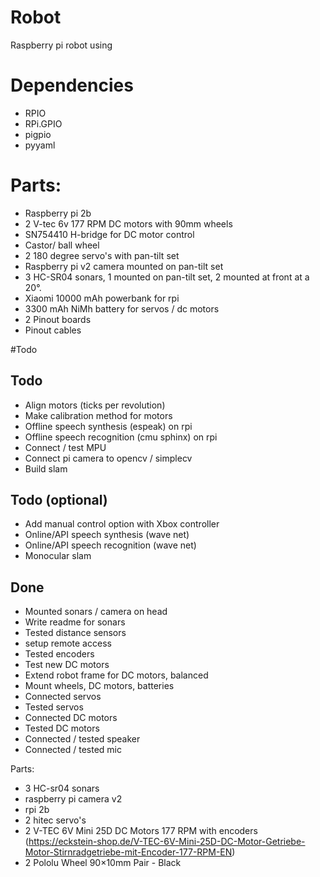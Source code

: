 # Robot
Raspberry pi robot using 

# Dependencies
- RPIO
- RPi.GPIO
- pigpio
- pyyaml

# Parts:
- Raspberry pi 2b
- 2 V-tec 6v 177 RPM DC motors with 90mm wheels
- SN754410 H-bridge for DC motor control
- Castor/ ball wheel
- 2 180 degree servo's with pan-tilt set
- Raspberry pi v2 camera mounted on pan-tilt set
- 3 HC-SR04 sonars, 1 mounted on pan-tilt set, 2 mounted at front at a 20°. 
- Xiaomi 10000 mAh powerbank for rpi
- 3300 mAh NiMh battery for servos / dc motors 
- 2 Pinout boards
- Pinout cables


#Todo
## Todo
- Align motors (ticks per revolution)
- Make calibration method for motors
- Offline speech synthesis (espeak) on rpi
- Offline speech recognition (cmu sphinx) on rpi
- Connect / test MPU
- Connect pi camera to opencv / simplecv
- Build slam

## Todo (optional)
- Add manual control option with Xbox controller
- Online/API speech synthesis (wave net)
- Online/API speech recognition (wave net)
- Monocular slam

## Done
- Mounted sonars / camera on head
- Write readme for sonars
- Tested distance sensors
- setup remote access
- Tested encoders
- Test new DC motors
- Extend robot frame for DC motors, balanced
- Mount wheels, DC motors, batteries
- Connected servos
- Tested servos
- Connected DC motors
- Tested DC motors
- Connected / tested speaker
- Connected / tested mic


Parts:
- 3 HC-sr04 sonars 
- raspberry pi camera v2
- rpi 2b
- 2 hitec servo's
- 2 V-TEC 6V Mini 25D DC Motors 177 RPM with encoders (https://eckstein-shop.de/V-TEC-6V-Mini-25D-DC-Motor-Getriebe-Motor-Stirnradgetriebe-mit-Encoder-177-RPM-EN)
- 2 Pololu Wheel 90×10mm Pair - Black



